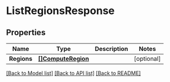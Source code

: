 # ListRegionsResponse

## Properties

Name | Type | Description | Notes
------------ | ------------- | ------------- | -------------
**Regions** | [**[]ComputeRegion**](ComputeRegion.md) |  | [optional] 

[[Back to Model list]](../README.md#documentation-for-models) [[Back to API list]](../README.md#documentation-for-api-endpoints) [[Back to README]](../README.md)


